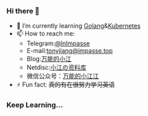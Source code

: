 ### Hi there 👋

- 🌱 I’m currently learning [Golang](https://github.com/golang/go)&[Kubernetes](https://github.com/kubernetes/kubernetes)
- 📫 How to reach me: 
  - Telegram:[@InImpasse](https://t.me/InImpasse)
  - E-mail:[tonyjiang@impasse.top](mailto:tonyjiang@impasse.top)
  - Blog:[万能的小江](https://www.impasse.top)
  - Netdisc:[小江の资料库](https://c.impasse.top)
  - 微信公众号：[万能的小江江](https://medias.impasse.top/Pictures/2021/qrcode_gzh.png)
- ⚡ Fun fact: ~~真的有在很努力学习英语~~

### Keep Learning...
